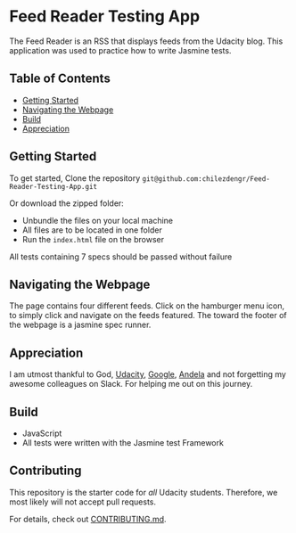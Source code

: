 # Feed Reader Testing App
The Feed Reader is an RSS that displays feeds from the Udacity blog. This application was used to practice how to write Jasmine tests.
## Table of Contents

* [Getting Started](#started)
* [Navigating the Webpage](#navigating)
* [Build](#build)
* [Appreciation](#appreciation)


## Getting Started
To get started, Clone the repository
  `git@github.com:chilezdengr/Feed-Reader-Testing-App.git`

 Or download the zipped folder:

* Unbundle the files on your local machine
* All files are to be located in one folder
* Run the `index.html` file on the browser

All tests containing 7 specs should be passed without failure


## Navigating the Webpage
The page contains four different feeds. Click on the hamburger menu icon, to simply click and navigate on the feeds featured.
The toward the footer of the webpage is a jasmine spec runner.

## Appreciation
I am utmost thankful to God, <a href="https://www.udacity.com/">Udacity</a>, <a href="https://www.google.com/">Google</a>, <a href="https://www.andela.com/">Andela</a> and not forgetting my awesome colleagues on Slack. For helping me out on this journey. 

## Build
* JavaScript
* All tests were written with the Jasmine test Framework


## Contributing

This repository is the starter code for _all_ Udacity students. Therefore, we most likely will not accept pull requests.

For details, check out [CONTRIBUTING.md](CONTRIBUTING.md).
